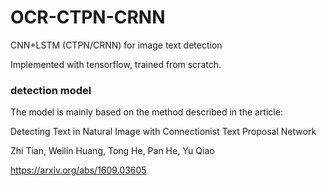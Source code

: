 # OCR-CTPN-CRNN
  
  
CNN+LSTM (CTPN/CRNN) for image text detection
  
Implemented with tensorflow, trained from scratch.
  

### detection model

The model is mainly based on the method described in the article:
  
Detecting Text in Natural Image with Connectionist Text Proposal Network
  
Zhi Tian, Weilin Huang, Tong He, Pan He, Yu Qiao
  
https://arxiv.org/abs/1609.03605



